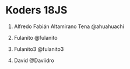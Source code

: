 # Koders 18JS

1. Alfredo Fabián Altamirano Tena @ahuahuachi
2. Fulanito @fulanito
3. Fulanito3 @fulanito3

5. David @Daviidro
